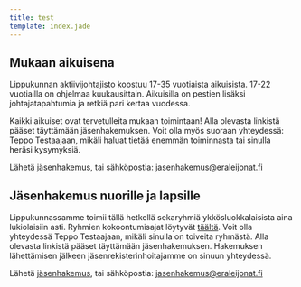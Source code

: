 ```yaml
---
title: test
template: index.jade
---
```


## Mukaan aikuisena

Lippukunnan aktiivijohtajisto koostuu 17-35 vuotiaista aikuisista. 17-22 vuotiailla on ohjelmaa kuukausittain. Aikuisilla on pestien lisäksi johtajatapahtumia ja retkiä pari kertaa vuodessa. 

Kaikki aikuiset ovat tervetulleita mukaan toimintaan! Alla olevasta linkistä pääset täyttämään jäsenhakemuksen. Voit olla myös suoraan yhteydessä: Teppo Testaajaan, mikäli haluat tietää enemmän toiminnasta tai sinulla heräsi kysymyksiä.

<p style="text-align: start; white-space: nowrap">Lähetä <a href="https://kuksa.partio.fi/kotisivut/jasenyys.aspx?id=9998988">jäsenhakemus</a>,<wbr> tai sähköpostia: <a href="mailto:veikko@eraleijonat.fi">jasenhakemus@eraleijonat.fi</a></p>

## Jäsenhakemus nuorille ja lapsille

Lippukunnassamme toimii tällä hetkellä sekaryhmiä ykkösluokkalaisista aina lukiolaisiin asti. Ryhmien kokoontumisajat löytyvät [täältä](index.html#kolon-viikkokalenteri-syksy-2021). Voit olla yhteydessä Teppo Testaajaan, mikäli sinulla on toiveita ryhmästä. Alla olevasta linkistä pääset täyttämään jäsenhakemuksen. Hakemuksen lähettämisen jälkeen jäsenrekisterinhoitajamme on sinuun yhteydessä.

<p style="text-align: start; white-space: nowrap">Lähetä <a href="https://kuksa.partio.fi/kotisivut/jasenyys.aspx?id=9998988">jäsenhakemus</a>,<wbr> tai sähköpostia: <a href="mailto:veikko@eraleijonat.fi">jasenhakemus@eraleijonat.fi</a></p>